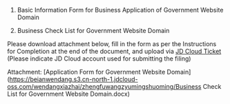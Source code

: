 1. Basic Information Form for Business Application of Government Website Domain

2. Business Check List for Government Website Domain

Please download attachment below, fill in the form as per the Instructions for Completion at the end of the document, and upload via [JD Cloud Ticket](https://ticket.jdcloud.com/myorder/submit) (Please indicate JD Cloud account used for submitting the filing)

Attachment: [Application Form for Government Website Domain](https://beianwendang.s3.cn-north-1.jdcloud-oss.com/wendangxiazhai/zhengfuwangzyumingshuoming/Business Check List for Government Website Domain.docx)


